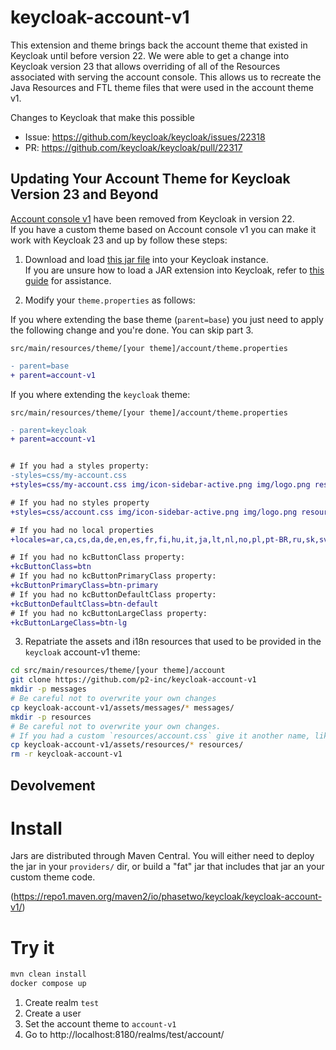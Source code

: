 # keycloak-account-v1

This extension and theme brings back the account theme that existed in Keycloak until before version 22. We were able to get a change into Keycloak version 23 that allows overriding of all of the Resources associated with serving the account console. This allows us to recreate the Java Resources and FTL theme files that were used in the account theme v1.

Changes to Keycloak that make this possible
- Issue: https://github.com/keycloak/keycloak/issues/22318
- PR: https://github.com/keycloak/keycloak/pull/22317

## Updating Your Account Theme for Keycloak Version 23 and Beyond  

[Account console v1](https://www.keycloak.org/docs/latest/release_notes/index.html#account-console-v1-removal) have been removed from Keycloak in version 22.  
If you have a custom theme based on Account console v1 you can make it work with Keycloak 23 and up by follow these steps:  

1. Download and load [this jar file](https://github.com/keycloakify/keycloakify/releases/download/v0.0.1/keycloak-account-v1-0.3-SNAPSHOT.jar) into your Keycloak instance.  
If you are unsure how to load a JAR extension into Keycloak, refer to [this guide](https://docs.keycloakify.dev/importing-your-theme-in-keycloak#bare-metal) for assistance.  

2. Modify your `theme.properties` as follows:  

If you where extending the base theme (`parent=base`) you just need to apply the following change and you're done.
You can skip part 3.  

`src/main/resources/theme/[your theme]/account/theme.properties`
```diff
- parent=base
+ parent=account-v1
```  

If you where extending the `keycloak` theme:  

`src/main/resources/theme/[your theme]/account/theme.properties`
```diff
- parent=keycloak
+ parent=account-v1


# If you had a styles property:
-styles=css/my-account.css
+styles=css/my-account.css img/icon-sidebar-active.png img/logo.png resources-common/node_modules/patternfly/dist/css/patternfly.min.css resources-common/node_modules/patternfly/dist/css/patternfly-additions.min.css resources-common/node_modules/patternfly/dist/css/patternfly-additions.min.css

# If you had no styles property
+styles=css/account.css img/icon-sidebar-active.png img/logo.png resources-common/node_modules/patternfly/dist/css/patternfly.min.css resources-common/node_modules/patternfly/dist/css/patternfly-additions.min.css resources-common/node_modules/patternfly/dist/css/patternfly-additions.min.css

# If you had no local properties
+locales=ar,ca,cs,da,de,en,es,fr,fi,hu,it,ja,lt,nl,no,pl,pt-BR,ru,sk,sv,tr,zh-CN

# If you had no kcButtonClass property:
+kcButtonClass=btn
# If you had no kcButtonPrimaryClass property:
+kcButtonPrimaryClass=btn-primary
# If you had no kcButtonDefaultClass property:
+kcButtonDefaultClass=btn-default
# If you had no kcButtonLargeClass property:
+kcButtonLargeClass=btn-lg
```  

3. Repatriate the assets and i18n resources that used to be provided in the `keycloak` account-v1 theme:  

```bash
cd src/main/resources/theme/[your theme]/account
git clone https://github.com/p2-inc/keycloak-account-v1
mkdir -p messages
# Be careful not to overwrite your own changes
cp keycloak-account-v1/assets/messages/* messages/
mkdir -p resources
# Be careful not to overwrite your own changes.
# If you had a custom `resources/account.css` give it another name, like `resources/my-account.css`
cp keycloak-account-v1/assets/resources/* resources/
rm -r keycloak-account-v1
```

## Devolvement

# Install

Jars are distributed through Maven Central. You will either need to deploy the jar in your `providers/` dir, or build a "fat" jar that includes that jar an your custom theme code.

(https://repo1.maven.org/maven2/io/phasetwo/keycloak/keycloak-account-v1/)

# Try it

```bash
mvn clean install
docker compose up
```

1. Create realm `test`
2. Create a user
3. Set the account theme to `account-v1`
4. Go to http://localhost:8180/realms/test/account/